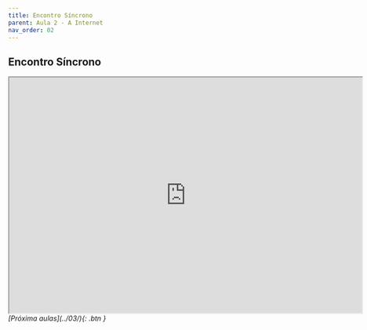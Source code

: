 ```yaml
---
title: Encontro Síncrono
parent: Aula 2 - A Internet
nav_order: 02
---
```


## Encontro Síncrono
<iframe src="https://drive.google.com/file/d/1RLVnl1iPjt1FTgzWFmKh-IgKyCf_jr8p/preview" width="720" height="480" allow="autoplay"></iframe>


<span class="fs-3 float-right">
<i class="fas fa-download">[Próxima aulas](../03/){: .btn }</i>
</span>
